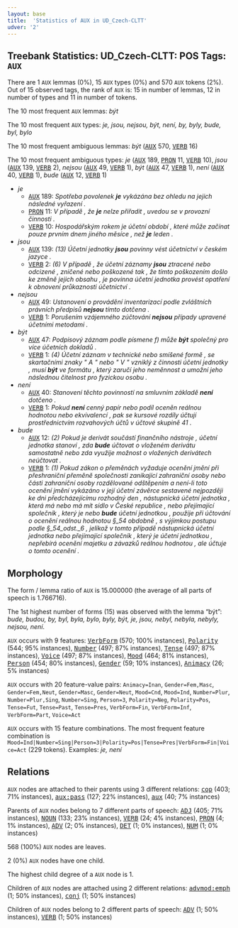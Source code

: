 ```yaml
---
layout: base
title:  'Statistics of AUX in UD_Czech-CLTT'
udver: '2'
---
```


## Treebank Statistics: UD_Czech-CLTT: POS Tags: `AUX`

There are 1 `AUX` lemmas (0%), 15 `AUX` types (0%) and 570 `AUX` tokens (2%).
Out of 15 observed tags, the rank of `AUX` is: 15 in number of lemmas, 12 in number of types and 11 in number of tokens.

The 10 most frequent `AUX` lemmas: <em>být</em>

The 10 most frequent `AUX` types:  <em>je, jsou, nejsou, být, není, by, byly, bude, byl, bylo</em>

The 10 most frequent ambiguous lemmas: <em>být</em> (<tt><a href="cs_cltt-pos-AUX.html">AUX</a></tt> 570, <tt><a href="cs_cltt-pos-VERB.html">VERB</a></tt> 16)

The 10 most frequent ambiguous types:  <em>je</em> (<tt><a href="cs_cltt-pos-AUX.html">AUX</a></tt> 189, <tt><a href="cs_cltt-pos-PRON.html">PRON</a></tt> 11, <tt><a href="cs_cltt-pos-VERB.html">VERB</a></tt> 10), <em>jsou</em> (<tt><a href="cs_cltt-pos-AUX.html">AUX</a></tt> 139, <tt><a href="cs_cltt-pos-VERB.html">VERB</a></tt> 2), <em>nejsou</em> (<tt><a href="cs_cltt-pos-AUX.html">AUX</a></tt> 49, <tt><a href="cs_cltt-pos-VERB.html">VERB</a></tt> 1), <em>být</em> (<tt><a href="cs_cltt-pos-AUX.html">AUX</a></tt> 47, <tt><a href="cs_cltt-pos-VERB.html">VERB</a></tt> 1), <em>není</em> (<tt><a href="cs_cltt-pos-AUX.html">AUX</a></tt> 40, <tt><a href="cs_cltt-pos-VERB.html">VERB</a></tt> 1), <em>bude</em> (<tt><a href="cs_cltt-pos-AUX.html">AUX</a></tt> 12, <tt><a href="cs_cltt-pos-VERB.html">VERB</a></tt> 1)


* <em>je</em>
  * <tt><a href="cs_cltt-pos-AUX.html">AUX</a></tt> 189: <em>Spotřeba povolenek <b>je</b> vykázána bez ohledu na jejich následné vyřazení .</em>
  * <tt><a href="cs_cltt-pos-PRON.html">PRON</a></tt> 11: <em>V případě , že <b>je</b> nelze přiřadit , uvedou se v provozní činnosti .</em>
  * <tt><a href="cs_cltt-pos-VERB.html">VERB</a></tt> 10: <em>Hospodářským rokem je účetní období , které může začínat pouze prvním dnem jiného měsíce , než <b>je</b> leden .</em>
* <em>jsou</em>
  * <tt><a href="cs_cltt-pos-AUX.html">AUX</a></tt> 139: <em>(13) Účetní jednotky <b>jsou</b> povinny vést účetnictví v českém jazyce .</em>
  * <tt><a href="cs_cltt-pos-VERB.html">VERB</a></tt> 2: <em>(6) V případě , že účetní záznamy <b>jsou</b> ztracené nebo odcizené , zničené nebo poškozené tak , že tímto poškozením došlo ke změně jejich obsahu , je povinna účetní jednotka provést opatření k obnovení průkaznosti účetnictví .</em>
* <em>nejsou</em>
  * <tt><a href="cs_cltt-pos-AUX.html">AUX</a></tt> 49: <em>Ustanovení o provádění inventarizací podle zvláštních právních předpisů <b>nejsou</b> tímto dotčena .</em>
  * <tt><a href="cs_cltt-pos-VERB.html">VERB</a></tt> 1: <em>Porušením vzájemného zúčtování <b>nejsou</b> případy upravené účetními metodami .</em>
* <em>být</em>
  * <tt><a href="cs_cltt-pos-AUX.html">AUX</a></tt> 47: <em>Podpisový záznam podle písmene f) může <b>být</b> společný pro více účetních dokladů .</em>
  * <tt><a href="cs_cltt-pos-VERB.html">VERB</a></tt> 1: <em>(4) Účetní záznam v technické nebo smíšené formě , se skartačními znaky " A " nebo " V " vzniklý z činnosti účetní jednotky , musí <b>být</b> ve formátu , který zaručí jeho neměnnost a umožní jeho následnou čitelnost pro fyzickou osobu .</em>
* <em>není</em>
  * <tt><a href="cs_cltt-pos-AUX.html">AUX</a></tt> 40: <em>Stanovení těchto povinností na smluvním základě <b>není</b> dotčeno .</em>
  * <tt><a href="cs_cltt-pos-VERB.html">VERB</a></tt> 1: <em>Pokud <b>není</b> cenný papír nebo podíl oceněn reálnou hodnotou nebo ekvivalencí , pak se kursové rozdíly účtují prostřednictvím rozvahových účtů v účtové skupině 41 .</em>
* <em>bude</em>
  * <tt><a href="cs_cltt-pos-AUX.html">AUX</a></tt> 12: <em>(2) Pokud je derivát součástí finančního nástroje , účetní jednotka stanoví , zda <b>bude</b> účtovat o vloženém derivátu samostatně nebo zda využije možnost o vložených derivátech neúčtovat .</em>
  * <tt><a href="cs_cltt-pos-VERB.html">VERB</a></tt> 1: <em>(1) Pokud zákon o přeměnách vyžaduje ocenění jmění při přeshraniční přeměně společnosti zanikající zahraniční osoby nebo části zahraniční osoby rozdělované odštěpením a není-li toto ocenění jmění vykázáno v její účetní závěrce sestavené nejpozději ke dni předcházejícímu rozhodný den , nástupnická účetní jednotka , která má nebo má mít sídlo v České republice , nebo přejímající společník , který je nebo <b>bude</b> účetní jednotkou , použije při účtování o ocenění reálnou hodnotou §_54 obdobně , s výjimkou postupu podle §_54_odst._6 , jelikož v tomto případě nástupnická účetní jednotka nebo přejímající společník , který je účetní jednotkou , nepřebírá ocenění majetku a závazků reálnou hodnotou , ale účtuje o tomto ocenění .</em>

## Morphology

The form / lemma ratio of `AUX` is 15.000000 (the average of all parts of speech is 1.766716).

The 1st highest number of forms (15) was observed with the lemma “být”: <em>bude, budou, by, byl, byla, bylo, byly, být, je, jsou, nebyl, nebyla, nebyly, nejsou, není</em>.

`AUX` occurs with 9 features: <tt><a href="cs_cltt-feat-VerbForm.html">VerbForm</a></tt> (570; 100% instances), <tt><a href="cs_cltt-feat-Polarity.html">Polarity</a></tt> (544; 95% instances), <tt><a href="cs_cltt-feat-Number.html">Number</a></tt> (497; 87% instances), <tt><a href="cs_cltt-feat-Tense.html">Tense</a></tt> (497; 87% instances), <tt><a href="cs_cltt-feat-Voice.html">Voice</a></tt> (497; 87% instances), <tt><a href="cs_cltt-feat-Mood.html">Mood</a></tt> (464; 81% instances), <tt><a href="cs_cltt-feat-Person.html">Person</a></tt> (454; 80% instances), <tt><a href="cs_cltt-feat-Gender.html">Gender</a></tt> (59; 10% instances), <tt><a href="cs_cltt-feat-Animacy.html">Animacy</a></tt> (26; 5% instances)

`AUX` occurs with 20 feature-value pairs: `Animacy=Inan`, `Gender=Fem,Masc`, `Gender=Fem,Neut`, `Gender=Masc`, `Gender=Neut`, `Mood=Cnd`, `Mood=Ind`, `Number=Plur`, `Number=Plur,Sing`, `Number=Sing`, `Person=3`, `Polarity=Neg`, `Polarity=Pos`, `Tense=Fut`, `Tense=Past`, `Tense=Pres`, `VerbForm=Fin`, `VerbForm=Inf`, `VerbForm=Part`, `Voice=Act`

`AUX` occurs with 15 feature combinations.
The most frequent feature combination is `Mood=Ind|Number=Sing|Person=3|Polarity=Pos|Tense=Pres|VerbForm=Fin|Voice=Act` (229 tokens).
Examples: <em>je, není</em>


## Relations

`AUX` nodes are attached to their parents using 3 different relations: <tt><a href="cs_cltt-dep-cop.html">cop</a></tt> (403; 71% instances), <tt><a href="cs_cltt-dep-aux-pass.html">aux:pass</a></tt> (127; 22% instances), <tt><a href="cs_cltt-dep-aux.html">aux</a></tt> (40; 7% instances)

Parents of `AUX` nodes belong to 7 different parts of speech: <tt><a href="cs_cltt-pos-ADJ.html">ADJ</a></tt> (405; 71% instances), <tt><a href="cs_cltt-pos-NOUN.html">NOUN</a></tt> (133; 23% instances), <tt><a href="cs_cltt-pos-VERB.html">VERB</a></tt> (24; 4% instances), <tt><a href="cs_cltt-pos-PRON.html">PRON</a></tt> (4; 1% instances), <tt><a href="cs_cltt-pos-ADV.html">ADV</a></tt> (2; 0% instances), <tt><a href="cs_cltt-pos-DET.html">DET</a></tt> (1; 0% instances), <tt><a href="cs_cltt-pos-NUM.html">NUM</a></tt> (1; 0% instances)

568 (100%) `AUX` nodes are leaves.

2 (0%) `AUX` nodes have one child.

The highest child degree of a `AUX` node is 1.

Children of `AUX` nodes are attached using 2 different relations: <tt><a href="cs_cltt-dep-advmod-emph.html">advmod:emph</a></tt> (1; 50% instances), <tt><a href="cs_cltt-dep-conj.html">conj</a></tt> (1; 50% instances)

Children of `AUX` nodes belong to 2 different parts of speech: <tt><a href="cs_cltt-pos-ADV.html">ADV</a></tt> (1; 50% instances), <tt><a href="cs_cltt-pos-VERB.html">VERB</a></tt> (1; 50% instances)

